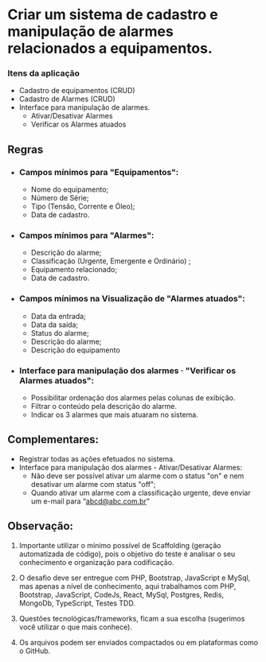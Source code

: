 # Criar um sistema de cadastro e manipulação de alarmes relacionados a equipamentos.

### Itens da aplicação
- Cadastro de equipamentos (CRUD)
- Cadastro de Alarmes (CRUD)
- Interface para manipulação de alarmes.
    - Ativar/Desativar Alarmes
    - Verificar os Alarmes atuados

## Regras
- ### Campos mínimos para "Equipamentos":
    - Nome do equipamento;
    - Número de Série;
    - Tipo (Tensão, Corrente e Óleo);
    - Data de cadastro.

- ### Campos mínimos para "Alarmes":
    - Descrição do alarme;
    - Classificação (Urgente, Emergente e Ordinário) ;
    - Equipamento relacionado;
    - Data de cadastro.

- ### Campos mínimos na Visualização de "Alarmes atuados":
    - Data da entrada;
    - Data da saída;
    - Status do alarme;
    - Descrição do alarme;
    - Descrição do equipamento

- ### Interface para manipulação dos alarmes · "Verificar os Alarmes atuados":
    - Possibilitar ordenação dos alarmes pelas colunas de exibição.
    - Filtrar o conteúdo pela descrição do alarme.
    - Indicar os 3 alarmes que mais atuaram no sistema.

## Complementares:
- Registrar todas as ações efetuados no sistema.
- Interface para manipulação dos alarmes - Ativar/Desativar Alarmes:
    - Não deve ser possível ativar um alarme com o status "on" e nem
desativar um alarme com status "off";
    - Quando ativar um alarme com a classificação urgente, deve enviar um e-mail para “abcd@abc.com.br”

## Observação:
1. Importante utilizar o mínimo possível de Scaffolding (geração automatizada de código), pois o objetivo do teste é analisar o seu conhecimento e organização para codificação.

2. O desafio deve ser entregue com PHP, Bootstrap, JavaScript e MySql, mas apenas a nível de conhecimento, aqui trabalhamos com PHP, Bootstrap, JavaScript, CodeJs, React, MySql, Postgres, Redis, MongoDb, TypeScript, Testes TDD.

3. Questões tecnológicas/frameworks, ficam a sua escolha (sugerimos você utilizar o que mais conhece).

4. Os arquivos podem ser enviados compactados ou em plataformas como o GitHub.